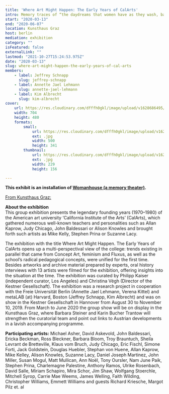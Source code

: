 ```yaml
---
title: 'Where Art Might Happen: The Early Years of CalArts'
intro: Memory traces of “the daydreams that women have as they wash, bake, cook, sew, clean and iron their lives away ... taken to fantasy proportions” (30/1/1970-28/2/1970)
start: "2020-03-13"
end: "2020-06-07"
location: Kunsthaus Graz
host: berlin
mediation: exhibition
category: ""
isFeatured: false
externalLink: ""
lastmod: "2021-10-27T15:24:53.975Z"
date: "2020-03-13"
slug: where-art-might-happen-the-early-years-of-cal-arts
members:
    - label: Jeffrey Schnapp
      slug: jeffrey-schnapp
    - label: Annette Jael Lehmann
      slug: annette-jael-lehmann
    - label: Kim Albrecht
      slug: kim-albrecht
cover:
    url: https://res.cloudinary.com/dfffh0gkl/image/upload/v1628686495/where_art_might_happen_the_early_years_of_cal_arts_4b18fd7f74.jpg
    width: 704
    height: 480
    formats:
        small:
            url: https://res.cloudinary.com/dfffh0gkl/image/upload/v1628686496/small_where_art_might_happen_the_early_years_of_cal_arts_4b18fd7f74.jpg
            ext: .jpg
            width: 500
            height: 341
        thumbnail:
            url: https://res.cloudinary.com/dfffh0gkl/image/upload/v1628686496/thumbnail_where_art_might_happen_the_early_years_of_cal_arts_4b18fd7f74.jpg
            ext: .jpg
            width: 229
            height: 156

---
```

**This exhibit is an installation of [Womanhouse (a memory theater)](../womanhouse).**

[From Kunsthaus Graz:](https://www.museum-joanneum.at/en/en/kunsthaus-graz/exhibitions/exhibitions/events/event/8855/where-art-might-happen)

**About the exhibition**<br />
This group exhibition presents the legendary founding years (1970–1980) of the American art university ‘California Institute of the Arts’ (CalArts), which gathered numerous well-known teachers and personalities such as Allan Kaprow, Judy Chicago, John Baldessari or Alison Knowles and brought forth such artists as Mike Kelly, Stephen Prina or Suzanne Lacy.

The exhibition with the title Where Art Might Happen. The Early Years of CalArts opens up a multi-perspectival view of the college: trends existing in parallel that came from Concept Art, feminism and Fluxus, as well as the school’s radical pedagogical concepts, were unified for the first time. Besides artworks and archive material prepared by experts, oral history interviews with 13 artists were filmed for the exhibition, offering insights into the situation at the time. The exhibition was curated by Philipp Kaiser (independent curator, Los Angeles) and Christina Végh (Director of the Kestner Gesellschaft). The exhibition was a research project in cooperation with the Freie Universität Berlin (Annette Jael Lehmann, Verena Kittel) and metaLAB (at) Harvard, Boston (Jeffrey Schnapp, Kim Albrecht) and was on show in the Kestner Gesellschaft in Hannover from August 30 to November 10, 2019. From March to June 2020 the group show will be on display in the Kunsthaus Graz, where Barbara Steiner and Karin Bucher Trantow will strengthen the curatorial team and point out links to Austrian developments in a lavish accompanying programme.

**Participating artists:** Michael Asher, David Askevold, John Baldessari, Ericka Beckman, Ross Bleckner, Barbara Bloom, Troy Brauntuch, Sheila Levrant de Bretteville, Klaus vom Bruch, Judy Chicago, Eric Fischl, Simone Forti, Jack Goldstein, Douglas Huebler, Stephan von Huene, Allan Kaprow, Mike Kelley, Alison Knowles, Suzanne Lacy, Daniel Joseph Martinez, John Miller, Susan Mogul, Matt Mullican, Ann Noël, Tony Oursler, Nam June Paik, Stephen Prina, Charlemagne Palestine, Anthony Ramos,  Ulrike Rosenbach, David Salle, Miriam Schapiro, Mira Schor, Jim Shaw, Wolfgang Stoerchle, Mitchell Syrop, Carrie Mae Weems, James Welling, Faith Wilding, Christopher Williams, Emmett Williams and guests Richard Kriesche, Margot Pilz et. al